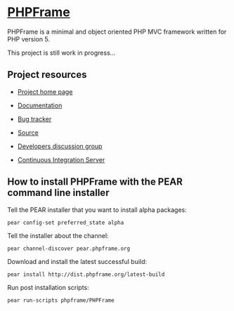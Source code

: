 [PHPFrame](http://www.phpframe.org/)
================================

PHPFrame is a minimal and object oriented PHP MVC framework written for PHP 
version 5. 

This project is still work in progress...

Project resources
------------------
* [Project home page](http://www.phpframe.org/)

* [Documentation](http://www.phpframe.org/doc/api/)

* [Bug tracker](http://github.com/PHPFrame/PHPFrame/issues)

* [Source](http://github.com/PHPFrame/PHPFrame)

* [Developers discussion group](http://groups.google.com/group/phpframe-dev)

* [Continuous Integration Server](http://ci.phpframe.org:8080/cruisecontrol)

How to install PHPFrame with the PEAR command line installer
-----------------------------

Tell the PEAR installer that you want to install alpha packages:

`pear config-set preferred_state alpha`

Tell the installer about the channel:

`pear channel-discover pear.phpframe.org`

Download and install the latest successful build:

`pear install http://dist.phpframe.org/latest-build`

Run post installation scripts:

`pear run-scripts phpframe/PHPFrame`

